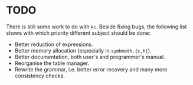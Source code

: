 # TODO

There is still some work to do with `kc`. Beside fixing bugs, the
following list shows with which priority different subject should be
done:

* Better reduction of expressions.
* Better memory allocation (especially in `symbmath.{c,h}`).
* Better documentation, both user's and programmer's manual.
* Reorganise the table manager.
* Rewrite the grammar, i.e. better error recovery and many more consistency checks.


